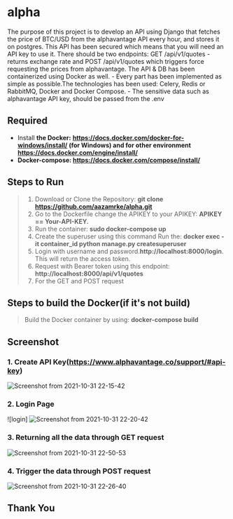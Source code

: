 # alpha
The purpose of this project is to develop an API using Django that fetches the price of BTC/USD from the alphavantage API every hour, and stores it on postgres. This API has been secured which means that you will need an API key to use it. There should be two endpoints: GET /api/v1/quotes - returns exchange rate and POST /api/v1/quotes which triggers force requesting the prices from alphavantage. The API &amp; DB has been containerized using Docker as well. - Every part has been implemented as simple as possible.The technologies has been used: Celery, Redis or RabbitMQ, Docker and Docker Compose. - The sensitive data such as alphavantage API key, should be passed from the .env

## Required

* Install **the Docker:** **https://docs.docker.com/docker-for-windows/install/ (for Windows) and for other environment https://docs.docker.com/engine/install/**
* **Docker-compose: https://docs.docker.com/compose/install/**

## Steps to Run 
> 1. Download or Clone the Repository:    **git clone https://github.com/aazamrke/alpha.git**
> 2. Go to the Dockerfile change the APIKEY to your APIKEY:    **APIKEY == Your-API-KEY.**
> 3. Run the container: **sudo docker-compose up**
> 4. Create the superuser using this command Run the: **docker exec -it container_id python manage.py createsuperuser**
> 5. Login with username and password.**http://localhost:8000/login**. This will return the access token.
> 6. Request with Bearer token using this endpoint: **http://localhost:8000/api/v1/quotes**
> 7. For the GET and POST request 

## Steps to build the Docker(if it's not build)
>  Build the Docker container by using:   **docker-compose build**

## Screenshot

### 1. **Create API Key**(https://www.alphavantage.co/support/#api-key)
![Screenshot from 2021-10-31 22-15-42](https://user-images.githubusercontent.com/11086459/139596603-5df7e41c-4bdd-4fd7-a84a-f712909ecc46.png)


### 2. **Login Page**

![login]
![Screenshot from 2021-10-31 22-20-42](https://user-images.githubusercontent.com/11086459/139596468-5f98e779-3265-4dd6-bf8e-4348f96f3a00.png)


### 3. **Returning all the data through GET request**

![Screenshot from 2021-10-31 22-50-53](https://user-images.githubusercontent.com/11086459/139596519-6acac14d-3720-48ab-bfd1-7e6dd63e9a71.png)


### 4. **Trigger the data through POST request**

![Screenshot from 2021-10-31 22-26-40](https://user-images.githubusercontent.com/11086459/139596535-3705cea7-de6f-4741-be03-250fd878a037.png)








## Thank You
